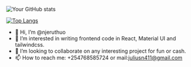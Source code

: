 ![Your GitHub stats](https://github-readme-stats.vercel.app/api?username=njeruthuo&theme=onedark&show_icons=true&count_private=true)

[![Top Langs](https://github-readme-stats.vercel.app/api/top-langs/?username=njeruthuo)](https://github.com/anuraghazra/github-readme-stats)
- 👋 Hi, I’m @njeruthuo
- 👀 I’m interested in writing frontend code in React, Material UI and tailwindcss.
- 💞️ I’m looking to collaborate on any interesting project for fun or cash.
- 📫 How to reach me: +254768585724 or mail:juliusn411@gmail.com

<!---
njeruthuo/njeruthuo is a ✨ special ✨ repository because its `README.md` (this file) appears on your GitHub profile.
You can click the Preview link to take a look at your changes.
--->

